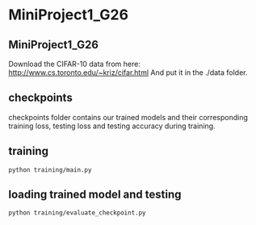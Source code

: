 # MiniProject1_G26


## MiniProject1_G26
Download the CIFAR-10 data from here: http://www.cs.toronto.edu/~kriz/cifar.html
And put it in the ./data folder. 


## checkpoints
checkpoints folder contains our trained models and their corresponding training loss, testing loss and testing accuracy during training.


## training
```
python training/main.py
```

## loading trained model and testing
```
python training/evaluate_checkpoint.py
```
